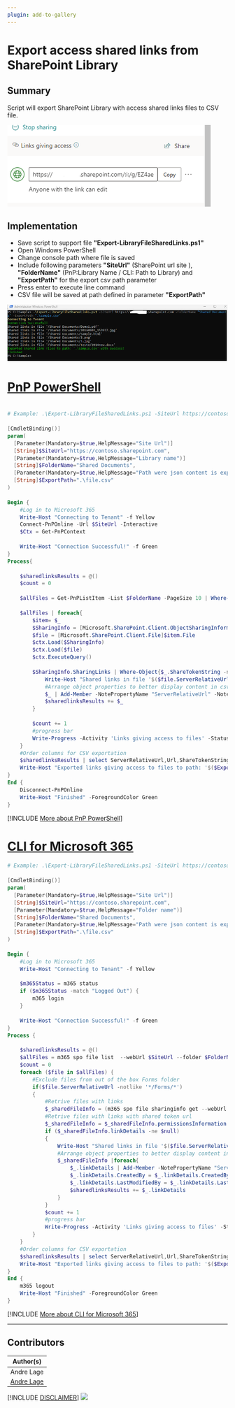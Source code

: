 ```yaml
---
plugin: add-to-gallery
---
```


# Export access shared links from SharePoint Library 

## Summary

Script will export SharePoint Library with access shared links files to CSV file.

![Example Screenshot](assets/preview.png)

## Implementation

- Save script to support file **"Export-LibraryFileSharedLinks.ps1"**
- Open Windows PowerShell
- Change console path where file is saved
- Include following parameters **"SiteUrl"** (SharePoint url site ), **"FolderName"** (PnP:Library Name / CLI: Path to Library) and **"ExportPath"** for the export csv path parameter 
- Press enter to execute line command
- CSV file will be saved at path defined in parameter **"ExportPath"**

![Example Screenshot](assets/example.png)

# [PnP PowerShell](#tab/pnpps)
```powershell

# Example: .\Export-LibraryFileSharedLinks.ps1 -SiteUrl https://contoso.sharepoint.com -FolderName "Shared Documents" -ExportPath ".\file.csv"

[CmdletBinding()]
param(
  [Parameter(Mandatory=$true,HelpMessage="Site Url")]
  [String]$SiteUrl="https://contoso.sharepoint.com",
  [Parameter(Mandatory=$true,HelpMessage="Library name")]
  [String]$FolderName="Shared Documents",
  [Parameter(Mandatory=$true,HelpMessage="Path were json content is exported")]
  [String]$ExportPath=".\file.csv"
)

Begin {
    #Log in to Microsoft 365
    Write-Host "Connecting to Tenant" -f Yellow
    Connect-PnPOnline -Url $SiteUrl -Interactive
    $Ctx = Get-PnPContext
    
    Write-Host "Connection Successful!" -f Green
}
Process{
    
    $sharedlinksResults = @()
    $count = 0

    $allFiles = Get-PnPListItem -List $FolderName -PageSize 10 | Where-Object{$_.FileSystemObjectType -ne "Folder"}
 
    $allFiles | foreach{
        $item= $_
        $SharingInfo = [Microsoft.SharePoint.Client.ObjectSharingInformation]::GetObjectSharingInformation($Ctx, $item, $false, $false, $false, $true, $true, $true, $true)
        $file = [Microsoft.SharePoint.Client.File]$item.File
        $ctx.Load($SharingInfo)
        $ctx.Load($file)
        $ctx.ExecuteQuery()
        
        $SharingInfo.SharingLinks | Where-Object{$_.ShareTokenString -ne $null} | foreach {
            Write-Host "Shared links in file '$($file.ServerRelativeUrl)'" 
            #Arrange object properties to better display content in csv
            $_ | Add-Member -NotePropertyName "ServerRelativeUrl" -NotePropertyValue $file.ServerRelativeUrl
            $sharedlinksResults += $_
        }
        
        $count += 1 
        #progress bar
        Write-Progress -Activity 'Links giving access to files' -Status "Searching for links giving access to files in Library '$($FolderName)'... ($($count)/$($allFiles.Count))" -PercentComplete (($count / $allFiles.Count) * 100)     
    }
    #Order columns for CSV exportation
    $sharedlinksResults | select ServerRelativeUrl,Url,ShareTokenString,AllowsAnonymousAccess,ApplicationId,BlocksDownload,Created,CreatedBy,Description,Embeddable,Expiration,HasExternalGuestInvitees,Invitations,IsActive,IsAddressBarLink,IsCreateOnlyLink,IsDefault,IsEditLink,IsFormsLink,IsManageListLink,IsReviewLink,IsUnhealthy,LastModified,LastModifiedBy,LimitUseToApplication,LinkKind,PasswordLastModified,PasswordLastModifiedBy,RedeemedUsers,RequiresPassword,RestrictedShareMembership,Scope,ShareId,SharingLinkStatus,TrackLinkUsers | ConvertTo-Csv -NoTypeInformation | Out-File $ExportPath
    Write-Host "Exported links giving access to files to path: '$($ExportPath)' with success!" -f Green
}
End {
    Disconnect-PnPOnline
    Write-Host "Finished" -ForegroundColor Green
}

```
[!INCLUDE [More about PnP PowerShell](../../docfx/includes/MORE-PNPPS.md)]

# [CLI for Microsoft 365](#tab/cli-m365-ps)
```powershell
# Example: .\Export-LibraryFileSharedLinks.ps1 -SiteUrl https://contoso.sharepoint.com -FolderName "Shared Documents" -ExportPath ".\file.csv"

[CmdletBinding()]
param(
  [Parameter(Mandatory=$true,HelpMessage="Site Url")]
  [String]$SiteUrl="https://contoso.sharepoint.com",
  [Parameter(Mandatory=$true,HelpMessage="Folder name")]
  [String]$FolderName="Shared Documents",
  [Parameter(Mandatory=$true,HelpMessage="Path were json content is exported")]
  [String]$ExportPath=".\file.csv"
)

Begin {
    #Log in to Microsoft 365
    Write-Host "Connecting to Tenant" -f Yellow

    $m365Status = m365 status
    if ($m365Status -match "Logged Out") {
        m365 login
    }

    Write-Host "Connection Successful!" -f Green
}
Process {

    $sharedlinksResults = @()
    $allFiles = m365 spo file list  --webUrl $SiteUrl --folder $FolderName --recursive -o json  | ConvertFrom-Json
    $count = 0
    foreach ($file in $allFiles) {
        #Exclude files from out of the box Forms folder
        if($file.ServerRelativeUrl -notlike '*/Forms/*')
        {
            #Retrive files with links    
            $_sharedFileInfo = (m365 spo file sharinginfo get --webUrl $SiteUrl --fileUrl $file.ServerRelativeUrl | ConvertFrom-Json) | Where-Object {($_.permissionsInformation.links).length -gt 0}
            #Retrive files with links with shared token url
            $_sharedFileInfo = $_sharedFileInfo.permissionsInformation.links |  Where-Object {$_.linkDetails.ShareTokenString -ne $null}
            if ($_sharedFileInfo.linkDetails -ne $null)
            {
                Write-Host "Shared links in file '$($file.ServerRelativeUrl)'" 
                #Arrange object properties to better display content in csv
                $_sharedFileInfo |foreach{
                    $_.linkDetails | Add-Member -NotePropertyName "ServerRelativeUrl" -NotePropertyValue $file.ServerRelativeUrl
                    $_.linkDetails.CreatedBy = $_.linkDetails.CreatedBy.userPrincipalName
                    $_.linkDetails.LastModifiedBy = $_.linkDetails.LastModifiedBy.userPrincipalName
                    $sharedlinksResults += $_.linkDetails
                }
            }
            $count += 1 
            #progress bar
            Write-Progress -Activity 'Links giving access to files' -Status "Searching for links giving access to files in Library '$($FolderName)'... ($($count)/$($allFiles.Count))" -PercentComplete (($count / $allFiles.Count) * 100)
        }
    }
    #Order columns for CSV exportation
    $sharedlinksResults | select ServerRelativeUrl,Url,ShareTokenString,AllowsAnonymousAccess,ApplicationId,BlocksDownload,Created,CreatedBy,Description,Embeddable,Expiration,HasExternalGuestInvitees,Invitations,IsActive,IsAddressBarLink,IsCreateOnlyLink,IsDefault,IsEditLink,IsFormsLink,IsManageListLink,IsReviewLink,IsUnhealthy,LastModified,LastModifiedBy,LimitUseToApplication,LinkKind,PasswordLastModified,PasswordLastModifiedBy,RedeemedUsers,RequiresPassword,RestrictedShareMembership,Scope,ShareId,SharingLinkStatus,TrackLinkUsers | ConvertTo-Csv -NoTypeInformation | Out-File $ExportPath
    Write-Host "Exported links giving access to files to path: '$($ExportPath)' with success!" -f Green
}
End {
    m365 logout
    Write-Host "Finished" -ForegroundColor Green
}

```
[!INCLUDE [More about CLI for Microsoft 365](../../docfx/includes/MORE-CLIM365.md)]
***

## Contributors

| Author(s) |
|-----------|
| Andre Lage |
| [Andre Lage](https://github.com/aaclage) |

[!INCLUDE [DISCLAIMER](../../docfx/includes/DISCLAIMER.md)]
<img src="https://m365-visitor-stats.azurewebsites.net/script-samples/scripts/spo-export-file-shared-links" aria-hidden="true" />
